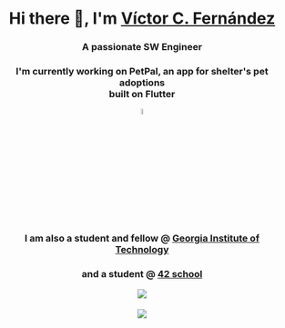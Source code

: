 <h1 align="center">Hi there 👋, I'm <a href="https://www.linkedin.com/in/victorcfernandez/">Víctor C. Fernández</a> </h1>
<h3 align="center">A passionate SW Engineer</h3>
<h3 align="center">I'm currently working on PetPal, an app for shelter's pet adoptions<br>
built on Flutter</h3>
<p align="center">
  <img width="5%" src="https://drive.google.com/uc?id=1qrY5NK7T-irnN1ZeiIANk9U58gvNZyzY"/>
</p>
<h3 align="center">I am also a student and fellow @ <a href="https://www.gatech.edu/">Georgia Institute of Technology</a></h3>
<h3 align="center">and a student @ <a href="https://42.fr/en/homepage/">42 school</a></h3>

<p align="center">
  <img src="https://github-readme-stats.vercel.app/api?username=vicuko&show_icons=true&count_private=true?theme=radical))"/>
</p>
<h6 align="center"> <img src="https://komarev.com/ghpvc/?username=vicuko" /> </h6>
<!--
<p align="center">
  <img src="https://github-readme-stats.vercel.app/api/top-langs/?username=vicuko"/>
</p>
-->

<!--
**Vicuko/Vicuko** is a ✨ _special_ ✨ repository because its `README.md` (this file) appears on your GitHub profile.

Here are some ideas to get you started:

- 🔭 I’m currently working on ...
- 🌱 I’m currently learning ...
- 👯 I’m looking to collaborate on ...
- 🤔 I’m looking for help with ...
- 💬 Ask me about ...
- 📫 How to reach me: ...
- 😄 Pronouns: ...
- ⚡ Fun fact: ...
-->
